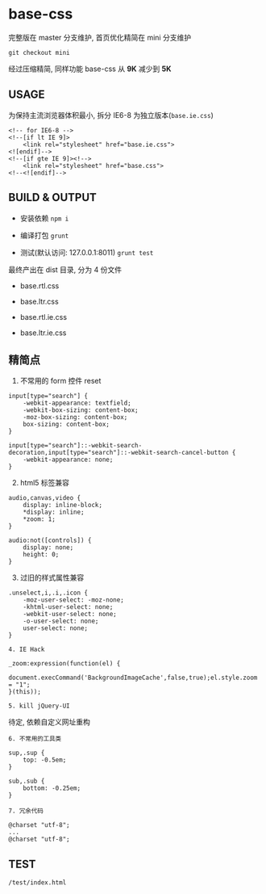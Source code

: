 # base-css

完整版在 master 分支维护, 首页优化精简在 mini 分支维护

`git checkout mini`

经过压缩精简, 同样功能 base-css 从 **9K** 减少到 **5K**

## USAGE

为保持主流浏览器体积最小, 拆分 IE6-8 为独立版本(`base.ie.css`)

```
<!-- for IE6-8 -->
<!--[if lt IE 9]>
    <link rel="stylesheet" href="base.ie.css">
<![endif]-->
<!--[if gte IE 9]><!-->
    <link rel="stylesheet" href="base.css">
<!--<![endif]-->
```

## BUILD & OUTPUT

* 安装依赖
`npm i`

* 编译打包
`grunt`

* 测试(默认访问: 127.0.0.1:8011)
`grunt test`

最终产出在 dist 目录, 分为 4 份文件

- base.rtl.css

- base.ltr.css

- base.rtl.ie.css

- base.ltr.ie.css

## 精简点

 1. 不常用的 form 控件 reset

```
input[type="search"] {
    -webkit-appearance: textfield;
    -webkit-box-sizing: content-box;
    -moz-box-sizing: content-box;
    box-sizing: content-box;
}

input[type="search"]::-webkit-search-decoration,input[type="search"]::-webkit-search-cancel-button {
    -webkit-appearance: none;
}
```

2. html5 标签兼容

```
audio,canvas,video {
    display: inline-block;
    *display: inline;
    *zoom: 1;
}

audio:not([controls]) {
    display: none;
    height: 0;
}
```

 3. 过旧的样式属性兼容

```
.unselect,i,.i,.icon {
    -moz-user-select: -moz-none;
    -khtml-user-select: none;
    -webkit-user-select: none;
    -o-user-select: none;
    user-select: none;
}
```

    4. IE Hack

```
_zoom:expression(function(el) {
    document.execCommand('BackgroundImageCache',false,true);el.style.zoom = "1";
}(this));
```

    5. kill jQuery-UI

待定, 依赖自定义网址重构

    6. 不常用的工具类

```
sup,.sup {
    top: -0.5em;
}

sub,.sub {
    bottom: -0.25em;
}
```

    7. 冗余代码

```
@charset "utf-8";
...
@charset "utf-8";
```

## TEST

`/test/index.html`